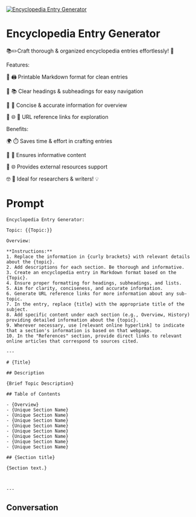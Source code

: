 
[![Encyclopedia Entry Generator](https://flow-user-images.s3.us-west-1.amazonaws.com/prompt/8xm0ZrJ1mX8_ngLiHAhay/1694539028627)]()
# Encyclopedia Entry Generator 
📚✏️Craft thorough & organized encyclopedia entries effortlessly! 🌟



Features:

🔹 🖨️ Printable Markdown format for clean entries

🔹 📚 Clear headings & subheadings for easy navigation

🔹 📜 Concise & accurate information for overview

🔹 🌐 🧭 URL reference links for exploration



Benefits:

🌍 ⏱️ Saves time & effort in crafting entries

📝 🧠 Ensures informative content

🔗 🌐 Provides external resources support

🤓 📝 Ideal for researchers & writers! 💡

# Prompt

```
Encyclopedia Entry Generator:

Topic: {{Topic:}}

Overview:

**Instructions:**
1. Replace the information in {curly brackets} with relevant details about the {topic}.
2. Add descriptions for each section. Be thorough and informative.
3. Create an encyclopedia entry in Markdown format based on the {Topic}.
4. Ensure proper formatting for headings, subheadings, and lists.
5. Aim for clarity, conciseness, and accurate information.
6. Generate URL reference links for more information about any sub-topic.
7. In the entry, replace {title} with the appropriate title of the subject.
8. Add specific content under each section (e.g., Overview, History) providing detailed information about the {topic}.
9. Wherever necessary, use [relevant online hyperlink] to indicate that a section's information is based on that webpage.
10. In the "References" section, provide direct links to relevant online articles that correspond to sources cited.

---

# {Title}

## Description

{Brief Topic Description}

## Table of Contents

- {Overview}
- {Unique Section Name}
- {Unique Section Name}
- {Unique Section Name}
- {Unique Section Name}
- {Unique Section Name}
- {Unique Section Name}
- {Unique Section Name}
- {Unique Section Name}

## {Section title}

{Section text.}



--- 
```

## Conversation




